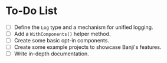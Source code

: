 # To-Do List

- [ ] Define the `Log` type and a mechanism for unified logging.
- [ ] Add a `WithComponents()` helper method.
- [ ] Create some basic opt-in components.
- [ ] Create some example projects to showcase Banji's features.
- [ ] Write in-depth documentation.